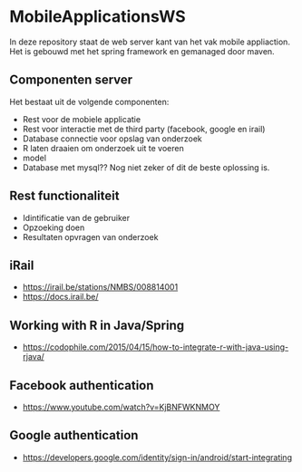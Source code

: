 # MobileApplicationsWS

In deze repository staat de web server kant van het vak mobile appliaction.
Het is gebouwd met het spring framework en gemanaged door maven.


## Componenten server
Het bestaat uit de volgende componenten:

* Rest voor de mobiele applicatie
* Rest voor interactie met de third party (facebook, google en irail)
* Database connectie voor opslag van onderzoek
* R laten draaien om onderzoek uit te voeren
* model
* Database met mysql?? Nog niet zeker of dit de beste oplossing is. 

## Rest functionaliteit
* Idintificatie van de gebruiker
* Opzoeking doen
* Resultaten opvragen van onderzoek

## iRail
* https://irail.be/stations/NMBS/008814001
* https://docs.irail.be/

## Working with R in Java/Spring
* https://codophile.com/2015/04/15/how-to-integrate-r-with-java-using-rjava/

## Facebook authentication
* https://www.youtube.com/watch?v=KjBNFWKNMOY

## Google authentication
* https://developers.google.com/identity/sign-in/android/start-integrating



